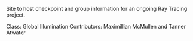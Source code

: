 
Site to host checkpoint and group information for an ongoing Ray Tracing project.

Class: Global Illumination
Contributors: Maximillian McMullen and Tanner Atwater


